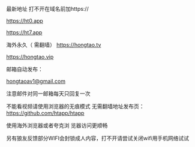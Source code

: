 最新地址
打不开在域名前加https://

https://ht0.app

https://ht7.app




海外永久（ 需翻墙）
https://hongtao.tv

https://hongtao.vip

邮箱自动发布：

hongtaoav1@gmail.com


注意邮件对同一邮箱每天只回复一次

不能看视频请使用浏览器的无痕模式
无需翻墙地址发布页：https://github.com/htapp/htapp

使用海外浏览器或者夸克浏 览器访问更顺畅

另有狼友反馈部分WIFI会封锁成人内容，打不开请尝试关闭wifi用手机网络试试
